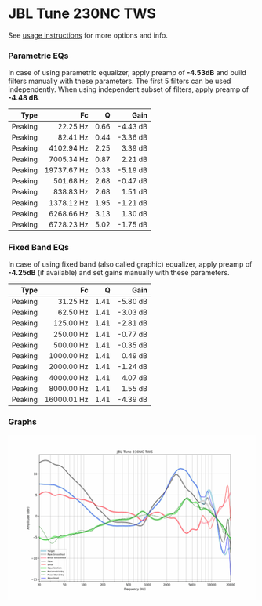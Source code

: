 # JBL Tune 230NC TWS
See [usage instructions](https://github.com/jaakkopasanen/AutoEq#usage) for more options and info.

### Parametric EQs
In case of using parametric equalizer, apply preamp of **-4.53dB** and build filters manually
with these parameters. The first 5 filters can be used independently.
When using independent subset of filters, apply preamp of **-4.48 dB**.

| Type    | Fc          |    Q | Gain     |
|--------:|------------:|-----:|---------:|
| Peaking | 22.25 Hz    | 0.66 | -4.43 dB |
| Peaking | 82.41 Hz    | 0.44 | -3.36 dB |
| Peaking | 4102.94 Hz  | 2.25 | 3.39 dB  |
| Peaking | 7005.34 Hz  | 0.87 | 2.21 dB  |
| Peaking | 19737.67 Hz | 0.33 | -5.19 dB |
| Peaking | 501.68 Hz   | 2.68 | -0.47 dB |
| Peaking | 838.83 Hz   | 2.68 | 1.51 dB  |
| Peaking | 1378.12 Hz  | 1.95 | -1.21 dB |
| Peaking | 6268.66 Hz  | 3.13 | 1.30 dB  |
| Peaking | 6728.23 Hz  | 5.02 | -1.75 dB |

### Fixed Band EQs
In case of using fixed band (also called graphic) equalizer, apply preamp of **-4.25dB**
(if available) and set gains manually with these parameters.

| Type    | Fc          |    Q | Gain     |
|--------:|------------:|-----:|---------:|
| Peaking | 31.25 Hz    | 1.41 | -5.80 dB |
| Peaking | 62.50 Hz    | 1.41 | -3.03 dB |
| Peaking | 125.00 Hz   | 1.41 | -2.81 dB |
| Peaking | 250.00 Hz   | 1.41 | -0.77 dB |
| Peaking | 500.00 Hz   | 1.41 | -0.35 dB |
| Peaking | 1000.00 Hz  | 1.41 | 0.49 dB  |
| Peaking | 2000.00 Hz  | 1.41 | -1.24 dB |
| Peaking | 4000.00 Hz  | 1.41 | 4.07 dB  |
| Peaking | 8000.00 Hz  | 1.41 | 1.55 dB  |
| Peaking | 16000.01 Hz | 1.41 | -4.39 dB |

### Graphs
![](./JBL%20Tune%20230NC%20TWS.png)